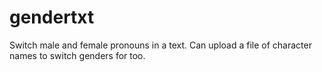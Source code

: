 # gendertxt
Switch male and female pronouns in a text. Can upload a file of character names to switch genders for too.
